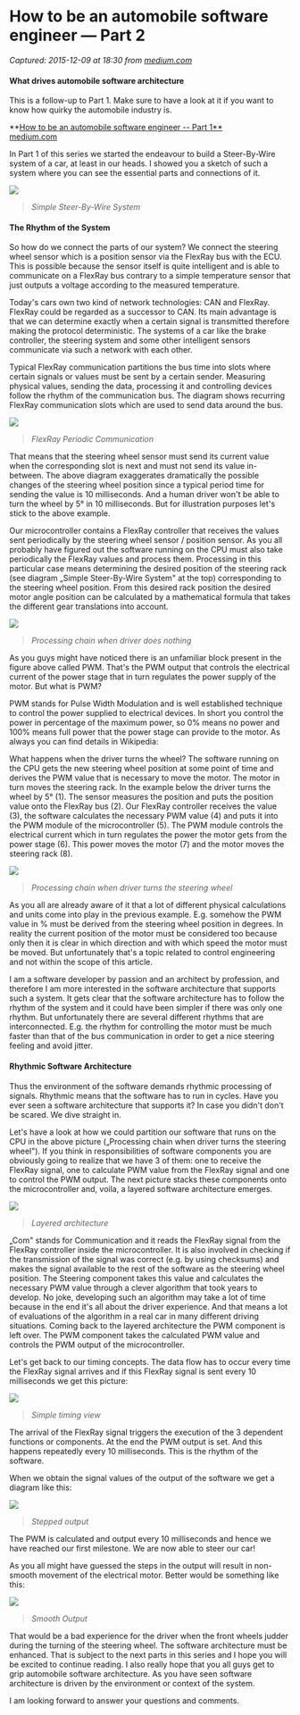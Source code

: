 # How to be an automobile software engineer — Part 2

_Captured: 2015-12-09 at 18:30 from [medium.com](https://medium.com/@viktorschepik/how-to-be-an-automobile-software-engineer-part-2-240369393ef5#.aj9qa0h85)_

#### What drives automobile software architecture

This is a follow-up to Part 1. Make sure to have a look at it if you want to know how quirky the automobile industry is.

**[How to be an automobile software engineer -- Part 1**  
medium.com](https://medium.com/p/7729a780d89b)

In Part 1 of this series we started the endeavour to build a Steer-By-Wire system of a car, at least in our heads. I showed you a sketch of such a system where you can see the essential parts and connections of it.

![](https://d262ilb51hltx0.cloudfront.net/max/800/1*qzItaLZDJrNqe3gLftftcg.png)

> _Simple Steer-By-Wire System_

#### The Rhythm of the System

So how do we connect the parts of our system? We connect the steering wheel sensor which is a position sensor via the FlexRay bus with the ECU. This is possible because the sensor itself is quite intelligent and is able to communicate on a FlexRay bus contrary to a simple temperature sensor that just outputs a voltage according to the measured temperature.

Today's cars own two kind of network technologies: CAN and FlexRay. FlexRay could be regarded as a successor to CAN. Its main advantage is that we can determine exactly when a certain signal is transmitted therefore making the protocol deterministic. The systems of a car like the brake controller, the steering system and some other intelligent sensors communicate via such a network with each other.

Typical FlexRay communication partitions the bus time into slots where certain signals or values must be sent by a certain sender. Measuring physical values, sending the data, processing it and controlling devices follow the rhythm of the communication bus. The diagram shows recurring FlexRay communication slots which are used to send data around the bus.

![](https://d262ilb51hltx0.cloudfront.net/max/800/1*6gXy8odRpL0QBwfPR1kk-g.png)

> _FlexRay Periodic Communication_

That means that the steering wheel sensor must send its current value when the corresponding slot is next and must not send its value in-between. The above diagram exaggerates dramatically the possible changes of the steering wheel position since a typical period time for sending the value is 10 milliseconds. And a human driver won't be able to turn the wheel by 5° in 10 milliseconds. But for illustration purposes let's stick to the above example.

Our microcontroller contains a FlexRay controller that receives the values sent periodically by the steering wheel sensor / position sensor. As you all probably have figured out the software running on the CPU must also take periodically the FlexRay values and process them. Processing in this particular case means determining the desired position of the steering rack (see diagram „Simple Steer-By-Wire System" at the top) corresponding to the steering wheel position. From this desired rack position the desired motor angle position can be calculated by a mathematical formula that takes the different gear translations into account.

![](https://d262ilb51hltx0.cloudfront.net/max/800/1*TA6cIaQbIarmkjIeQUeN2Q.png)

> _Processing chain when driver does nothing_

As you guys might have noticed there is an unfamiliar block present in the figure above called PWM. That's the PWM output that controls the electrical current of the power stage that in turn regulates the power supply of the motor. But what is PWM?

PWM stands for Pulse Width Modulation and is well established technique to control the power supplied to electrical devices. In short you control the power in percentage of the maximum power, so 0% means no power and 100% means full power that the power stage can provide to the motor. As always you can find details in Wikipedia:

What happens when the driver turns the wheel? The software running on the CPU gets the new steering wheel position at some point of time and derives the PWM value that is necessary to move the motor. The motor in turn moves the steering rack. In the example below the driver turns the wheel by 5° (1). The sensor measures the position and puts the position value onto the FlexRay bus (2). Our FlexRay controller receives the value (3), the software calculates the necessary PWM value (4) and puts it into the PWM module of the microcontroller (5). The PWM module controls the electrical current which in turn regulates the power the motor gets from the power stage (6). This power moves the motor (7) and the motor moves the steering rack (8).

![](https://d262ilb51hltx0.cloudfront.net/max/800/1*ynpRKzqJhmLEzLlVQX4jFg.png)

> _Processing chain when driver turns the steering wheel_

As you all are already aware of it that a lot of different physical calculations and units come into play in the previous example. E.g. somehow the PWM value in % must be derived from the steering wheel position in degrees. In reality the current position of the motor must be considered too because only then it is clear in which direction and with which speed the motor must be moved. But unfortunately that's a topic related to control engineering and not within the scope of this article.

I am a software developer by passion and an architect by profession, and therefore I am more interested in the software architecture that supports such a system. It gets clear that the software architecture has to follow the rhythm of the system and it could have been simpler if there was only one rhythm. But unfortunately there are several different rhythms that are interconnected. E.g. the rhythm for controlling the motor must be much faster than that of the bus communication in order to get a nice steering feeling and avoid jitter.

#### Rhythmic Software Architecture

Thus the environment of the software demands rhythmic processing of signals. Rhythmic means that the software has to run in cycles. Have you ever seen a software architecture that supports it? In case you didn't don't be scared. We dive straight in.

Let's have a look at how we could partition our software that runs on the CPU in the above picture („Processing chain when driver turns the steering wheel"). If you think in responsibilities of software components you are obviously going to realize that we have 3 of them: one to receive the FlexRay signal, one to calculate PWM value from the FlexRay signal and one to control the PWM output. The next picture stacks these components onto the microcontroller and, voila, a layered software architecture emerges.

![](https://d262ilb51hltx0.cloudfront.net/max/800/1*cTWbAaWl5Di1rpngCR-Lhg.png)

> _Layered architecture_

„Com" stands for Communication and it reads the FlexRay signal from the FlexRay controller inside the microcontroller. It is also involved in checking if the transmission of the signal was correct (e.g. by using checksums) and makes the signal available to the rest of the software as the steering wheel position. The Steering component takes this value and calculates the necessary PWM value through a clever algorithm that took years to develop. No joke, developing such an algorithm may take a lot of time because in the end it's all about the driver experience. And that means a lot of evaluations of the algorithm in a real car in many different driving situations. Coming back to the layered architecture the PWM component is left over. The PWM component takes the calculated PWM value and controls the PWM output of the microcontroller.

Let's get back to our timing concepts. The data flow has to occur every time the FlexRay signal arrives and if this FlexRay signal is sent every 10 milliseconds we get this picture:

![](https://d262ilb51hltx0.cloudfront.net/max/800/1*kpMLEJKNJqAe1_b9EMBRLw.png)

> _Simple timing view_

The arrival of the FlexRay signal triggers the execution of the 3 dependent functions or components. At the end the PWM output is set. And this happens repeatedly every 10 milliseconds. This is the rhythm of the software.

When we obtain the signal values of the output of the software we get a diagram like this:

![](https://d262ilb51hltx0.cloudfront.net/max/800/1*xYo1tf9sJlVvvFPBdcAgUg.png)

> _Stepped output_

The PWM is calculated and output every 10 milliseconds and hence we have reached our first milestone. We are now able to steer our car!

As you all might have guessed the steps in the output will result in non-smooth movement of the electrical motor. Better would be something like this:

![](https://d262ilb51hltx0.cloudfront.net/max/800/1*wNYGEF5JzCjT8fnG3j-Hiw.png)

> _Smooth Output_

That would be a bad experience for the driver when the front wheels judder during the turning of the steering wheel. The software architecture must be enhanced. That is subject to the next parts in this series and I hope you will be excited to continue reading. I also really hope that you all guys get to grip automobile software architecture. As you have seen software architecture is driven by the environment or context of the system.

I am looking forward to answer your questions and comments.
